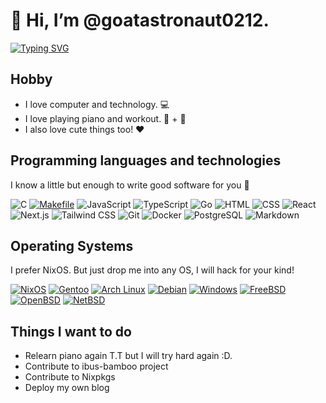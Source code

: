 # 👋 Hi, I’m @goatastronaut0212.

[![Typing SVG](https://readme-typing-svg.demolab.com?font=Fira+Code&weight=700&pause=1000&color=F6F6F6&background=FFB7C5&center=true&random=true&width=435&lines=goatastronaut0212;The+little+waltz;I+%3C3+Open+Source)](https://git.io/typing-svg)

## Hobby

- I love computer and technology. 💻
- I love playing piano and workout. 🎹 + 💪
- I also love cute things too! ❤️

## Programming languages and technologies

I know a little but enough to write good software for you 💝

![C](https://img.shields.io/badge/C-00599C?style=for-the-badge&logo=c&logoColor=white)
[![Makefile](https://img.shields.io/badge/Makefile-003366?style=for-the-badge&logo=gnu-make&logoColor=white)](https://www.gnu.org/software/make/)
![JavaScript](https://img.shields.io/badge/JavaScript-323330?style=for-the-badge&logo=javascript&logoColor=F7DF1E)
![TypeScript](https://img.shields.io/badge/TypeScript-007ACC?style=for-the-badge&logo=typescript&logoColor=white)
![Go](https://img.shields.io/badge/Go-00ADD8?style=for-the-badge&logo=go&logoColor=white)
![HTML](https://img.shields.io/badge/HTML5-E34F26?style=for-the-badge&logo=html5&logoColor=white)
![CSS](https://img.shields.io/badge/CSS-239120?&style=for-the-badge&logo=css3&logoColor=white)
![React](https://img.shields.io/badge/React-61DAFB?style=for-the-badge&logo=react&logoColor=white)
![Next.js](https://img.shields.io/badge/Next.js-000000?style=for-the-badge&logo=next.js&logoColor=white)
![Tailwind CSS](https://img.shields.io/badge/Tailwind_CSS-38B2AC?style=for-the-badge&logo=tailwind-css&logoColor=white)
![Git](https://img.shields.io/badge/Git-F05032?style=for-the-badge&logo=git&logoColor=white)
![Docker](https://img.shields.io/badge/Docker-2496ED?style=for-the-badge&logo=docker&logoColor=white)
![PostgreSQL](https://img.shields.io/badge/PostgreSQL-336791?style=for-the-badge&logo=postgresql&logoColor=white)
![Markdown](https://img.shields.io/badge/Markdown-000000?style=for-the-badge&logo=markdown&logoColor=white)

## Operating Systems

I prefer NixOS. But just drop me into any OS, I will hack for your kind!

[![NixOS](https://img.shields.io/badge/NixOS-5277C3?style=for-the-badge&logo=nixos&logoColor=white)](https://nixos.org/)
[![Gentoo](https://img.shields.io/badge/Gentoo-54487A?style=for-the-badge&logo=gentoo&logoColor=white)](https://www.gentoo.org/)
[![Arch Linux](https://img.shields.io/badge/Arch_Linux-1793D1?style=for-the-badge&logo=arch-linux&logoColor=white)](https://www.archlinux.org/)
[![Debian](https://img.shields.io/badge/Debian-A81D33?style=for-the-badge&logo=debian&logoColor=white)](https://www.debian.org/)
[![Windows](https://img.shields.io/badge/Windows-0078D6?style=for-the-badge&logo=windows&logoColor=white)](https://www.microsoft.com/windows)
[![FreeBSD](https://img.shields.io/badge/FreeBSD-AB2B28?style=for-the-badge&logo=freebsd&logoColor=white)](https://www.freebsd.org/)
[![OpenBSD](https://img.shields.io/badge/OpenBSD-FEF67A?style=for-the-badge&logo=openbsd&logoColor=black)](https://www.openbsd.org/)
[![NetBSD](https://img.shields.io/badge/NetBSD-F05032?style=for-the-badge&logo=netbsd&logoColor=white)](https://www.netbsd.org/)

## Things I want to do

- Relearn piano again T.T but I will try hard again :D.
- Contribute to ibus-bamboo project
- Contribute to Nixpkgs
- Deploy my own blog
